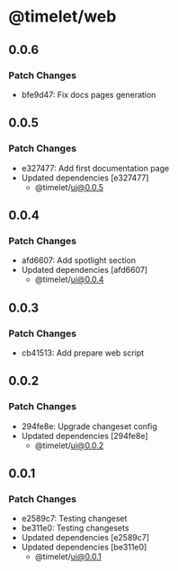 # @timelet/web

## 0.0.6

### Patch Changes

- bfe9d47: Fix docs pages generation

## 0.0.5

### Patch Changes

- e327477: Add first documentation page
- Updated dependencies [e327477]
  - @timelet/ui@0.0.5

## 0.0.4

### Patch Changes

- afd6607: Add spotlight section
- Updated dependencies [afd6607]
  - @timelet/ui@0.0.4

## 0.0.3

### Patch Changes

- cb41513: Add prepare web script

## 0.0.2

### Patch Changes

- 294fe8e: Upgrade changeset config
- Updated dependencies [294fe8e]
  - @timelet/ui@0.0.2

## 0.0.1

### Patch Changes

- e2589c7: Testing changeset
- be311e0: Testing changesets
- Updated dependencies [e2589c7]
- Updated dependencies [be311e0]
  - @timelet/ui@0.0.1
